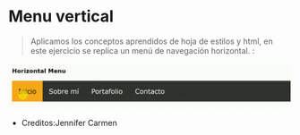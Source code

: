 # Menu vertical
> Aplicamos los conceptos aprendidos de hoja de estilos y html, en este ejercicio se replica un menú de navegación horizontal. :

![menu](assets/img/menu.gif)
* Creditos:Jennifer Carmen
